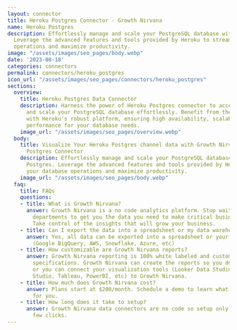 ```yaml
---
layout: connector
title: Heroku Postgres Connector - Growth Nirvana
name: Heroku Postgres
description: Effortlessly manage and scale your PostgreSQL database with Heroku Postgres.
  Leverage the advanced features and tools provided by Heroku to streamline your database
  operations and maximize productivity.
image: "/assets/images/seo_pages/body.webp"
date: '2023-08-18'
categories: connectors
permalink: connectors/heroku_postgres
icon_url: "/assets/images/seo_pages/connectors/heroku_postgres"
sections:
  overview:
    title: Heroku Postgres Data Connector
    description: Harness the power of Heroku Postgres connector to access, manage,
      and scale your PostgreSQL database effortlessly. Benefit from the seamless integration
      with Heroku's robust platform, ensuring high availability, scalability, and
      performance for your database needs.
    image_url: "/assets/images/seo_pages/overview.webp"
  body:
    title: Visualize Your Heroku Postgres channel data with Growth Nirvana's Heroku
      Postgres Connector
    description: Effortlessly manage and scale your PostgreSQL database with Heroku
      Postgres. Leverage the advanced features and tools provided by Heroku to streamline
      your database operations and maximize productivity.
    image_url: "/assets/images/seo_pages/body.webp"
  faq:
    title: FAQs
    questions:
    - title: What is Growth Nirvana?
      answer: Growth Nirvana is a no code analytics platform. Stop waiting for other
        departments to get you the data you need to make critical business decisions.
        Take control of the insights that will grow your business.
    - title: Can I export the data into a spreadsheet or my data warehouse?
      answer: Yes, all data can be exported into a spreadsheet or your data warehouse
        (Google BigQuery, AWS, Snowflake, Azure, etc)
    - title: How customizable are Growth Nirvana reports?
      answer: Growth Nirvana reporting is 100% white labeled and customized to your
        specifications. Growth Nirvana can create the reports so you don’t have to
        or you can connect your visualization tools (Looker Data Studio/Google Data
        Studio, Tableau, PowerBI, etc) to Growth Nirvana.
    - title: How much does Growth Nirvana cost?
      answer: Plans start at $200/month. Schedule a demo to learn what plan is best
        for you.
    - title: How long does it take to setup?
      answer: Growth Nirvana data connectors are no code so setup only requires a
        few clicks.
---
```

